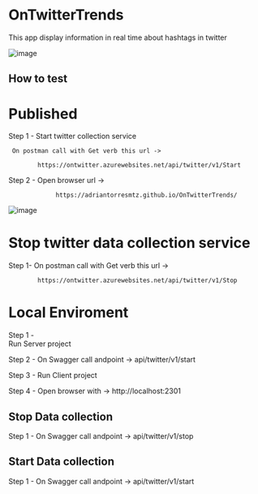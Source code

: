 # OnTwitterTrends
This app display information in real time about hashtags in twitter

![image](https://user-images.githubusercontent.com/21364401/206961323-bb82b4b1-cebc-41ca-adc0-0675e61bb0c8.png)



## How to test

# Published

Step 1 -
     Start twitter collection service
     
     On postman call with Get verb this url ->
     
            https://ontwitter.azurewebsites.net/api/twitter/v1/Start
   
Step 2 -
     Open browser url -> 
                
                 https://adriantorresmtz.github.io/OnTwitterTrends/

![image](https://user-images.githubusercontent.com/21364401/207730419-7530ed5d-0031-4f4f-ba70-ecd00319ceae.png)

# Stop twitter data collection service

Step 1-
 On postman call with Get verb this url ->
     
            https://ontwitter.azurewebsites.net/api/twitter/v1/Stop

# Local Enviroment

Step 1 -  
      Run Server project

Step 2 - 
      On Swagger call andpoint ->   api/twitter/v1/start 
     
Step 3 -
      Run Client project

Step 4 -
      Open browser with ->  http://localhost:2301
      
## Stop Data collection

Step 1 -
     On Swagger call andpoint ->   api/twitter/v1/stop 
     
## Start Data collection

Step 1 -
     On Swagger call andpoint ->   api/twitter/v1/start 
